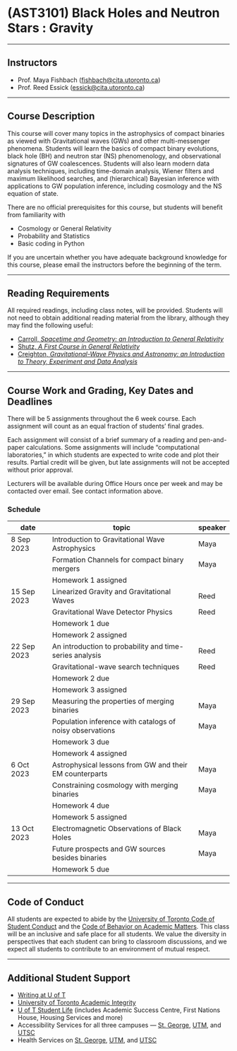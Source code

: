 # (AST3101) Black Holes and Neutron Stars : Gravity

---

## Instructors

  * Prof. Maya Fishbach (fishbach@cita.utoronto.ca)
  * Prof. Reed Essick (essick@cita.utoronto.ca)

---

## Course Description

This course will cover many topics in the astrophysics of compact binaries as viewed with Gravitational waves (GWs) and other multi-messenger phenomena. Students will learn the basics of compact binary evolutions, black hole (BH) and neutron star (NS) phenomenology, and observational signatures of GW coalescences. Students will also learn modern data analysis techniques, including time-domain analysis, Wiener filters and maximum likelihood searches, and (hierarchical) Bayesian inference with applications to GW population inference, including cosmology and the NS equation of state.

There are no official prerequisites for this course, but students will benefit from familiarity with

  * Cosmology or General Relativity
  * Probability and Statistics
  * Basic coding in Python 

If you are uncertain whether you have adequate background knowledge for this course, please email the instructors before the beginning of the term.

---

## Reading Requirements

All required readings, including class notes, will be provided. Students will not need to obtain additional reading material from the library, although they may find the following useful:

  * [Carroll, *Spacetime and Geometry: an Introduction to General Relativity*](https://librarysearch.library.utoronto.ca/discovery/fulldisplay?docid=alma991105986805306196&context=L&vid=01UTORONTO_INST:UTORONTO&lang=en&search_scope=UTL_AND_CI&adaptor=Local%20Search%20Engine&tab=Everything&query=any,contains,Spacetime%20and%20Geometry:%20An%20Introduction%20to%20General%20Relativity&offset=0)
  * [Shutz, *A First Course in General Relativity*](https://librarysearch.library.utoronto.ca/discovery/fulldisplay?docid=alma991106670267506196&context=L&vid=01UTORONTO_INST:UTORONTO&lang=en&search_scope=UTL_AND_CI&adaptor=Local%20Search%20Engine&tab=Everything&query=any,contains,A%20First%20Course%20in%20General%20Relativity&offset=0)
  * [Creighton, *Gravitational-Wave Physics and Astronomy: an Introduction to Theory, Experiment and Data Analysis*](https://librarysearch.library.utoronto.ca/discovery/fulldisplay?docid=alma991106840030306196&context=L&vid=01UTORONTO_INST:UTORONTO&lang=en&search_scope=UTL_AND_CI&adaptor=Local%20Search%20Engine&tab=Everything&query=any,contains,Gravitational%E2%80%90Wave%20Physics%20and%20Astronomy&offset=0)

---

## Course Work and Grading, Key Dates and Deadlines

There will be 5 assignments throughout the 6 week course. Each assignment will count as an equal fraction of students’ final grades.

Each assignment will consist of a brief summary of a reading and pen-and-paper calculations. Some assignments will include “computational laboratories,” in which students are expected to write code and plot their results. Partial credit will be given, but late assignments will not be accepted without prior approval.

Lecturers will be available during Office Hours once per week and may be contacted over email. See contact information above.

### Schedule

| date        | topic                                                    | speaker |
|-------------|----------------------------------------------------------|---------|
|  8 Sep 2023 | Introduction to Gravitational Wave Astrophysics          | Maya |
|             | Formation Channels for compact binary mergers            | Maya |
|             | Homework 1 assigned                                      |      |
| 15 Sep 2023 | Linearized Gravity and Gravitational Waves               | Reed |
|             | Gravitational Wave Detector Physics                      | Reed |
|             | Homework 1 due                                           |      |
|             | Homework 2 assigned                                      |      |
| 22 Sep 2023 | An introduction to probability and time-series analysis	 | Reed |
|             | Gravitational-wave search techniques                     | Reed |
|             | Homework 2 due                                           |      |
|             | Homework 3 assigned                                      |      |
| 29 Sep 2023 | Measuring the properties of merging binaries             | Maya |
|             | Population inference with catalogs of noisy observations | Maya |
|             | Homework 3 due                                           |      |
|             | Homework 4 assigned                                      |      |
|  6 Oct 2023 | Astrophysical lessons from GW and their EM counterparts	 | Maya |
|             | Constraining cosmology with merging binaries             | Maya |
|             | Homework 4 due                                           |      |
|             | Homework 5 assigned                                      |      |
| 13 Oct 2023 | Electromagnetic Observations of Black Holes              | Maya |
|             | Future prospects and GW sources besides binaries         | Maya |
|             |	Homework 5 due                                           |      |

---

## Code of Conduct

All students are expected to abide by the [University of Toronto Code of Student Conduct](https://governingcouncil.utoronto.ca/system/files/2020-03/Code%20of%20Student%20Conduct%20Dec%2013%202019.pdf) and the [Code of Behavior on Academic Matters](https://governingcouncil.utoronto.ca/system/files/2020-03/Code%20of%20Behaviour%20on%20Academic%20Matters%20July%201%202019.pdf). This class will be an inclusive and safe place for all students. We value the diversity in perspectives that each student can bring to classroom discussions, and we expect all students to contribute to an environment of mutual respect.

---

## Additional Student Support

  * [Writing at U of T](http://www.writing.utoronto.ca/)
  * [University of Toronto Academic Integrity](http://academicintegrity.utoronto.ca/)
  * [U of T Student Life](http://www.studentlife.utoronto.ca/) (includes Academic Success Centre, First Nations House, Housing Services and more)
  * Accessibility Services for all three campuses — [St. George](http://www.accessibility.utoronto.ca/), [UTM](https://www.utm.utoronto.ca/accessibility/), and [UTSC](https://www.utsc.utoronto.ca/ability/welcome-accessability-services)
  * Health Services on [St. George](https://studentlife.utoronto.ca/department/health-wellness/), [UTM](https://www.utm.utoronto.ca/health/our-services), and [UTSC](https://www.utsc.utoronto.ca/hwc/)

